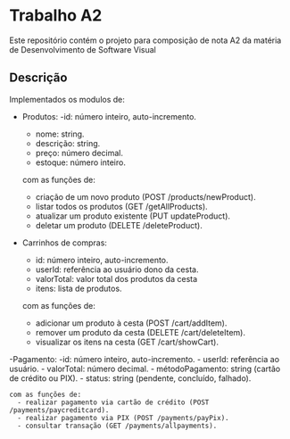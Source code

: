 # Trabalho A2
Este repositório contém o projeto para composição de nota A2 da matéria de Desenvolvimento de Software Visual

## Descrição

Implementados os modulos de:
  - Produtos:
    -id: número inteiro, auto-incremento.
    - nome: string.
    - descrição: string.
    - preço: número decimal.
    - estoque: número inteiro.

    com as funções de:
      - criação de um novo produto (POST /products/newProduct).
      - listar todos os produtos (GET /getAllProducts).
      - atualizar um produto existente (PUT updateProduct).
      - deletar um produto (DELETE /deleteProduct).
        
  - Carrinhos de compras:
    - id: número inteiro, auto-incremento.
    - userId: referência ao usuário dono da cesta.
    - valorTotal: valor total dos produtos da cesta
    - itens: lista de produtos.
    
    com as funções de:
      - adicionar um produto à cesta (POST /cart/addItem).
      - remover um produto da cesta (DELETE /cart/deleteItem).
      - visualizar os itens na cesta (GET /cart/showCart).
    
  -Pagamento:
    -id: número inteiro, auto-incremento.
    - userId: referência ao usuário.
    - valorTotal: número decimal.
    - métodoPagamento: string (cartão de crédito ou PIX).
    - status: string (pendente, concluído, falhado).
        
    com as funções de:
      - realizar pagamento via cartão de crédito (POST /payments/paycreditcard).
      - realizar pagamento via PIX (POST /payments/payPix).
      - consultar transação (GET /payments/allpayments).

